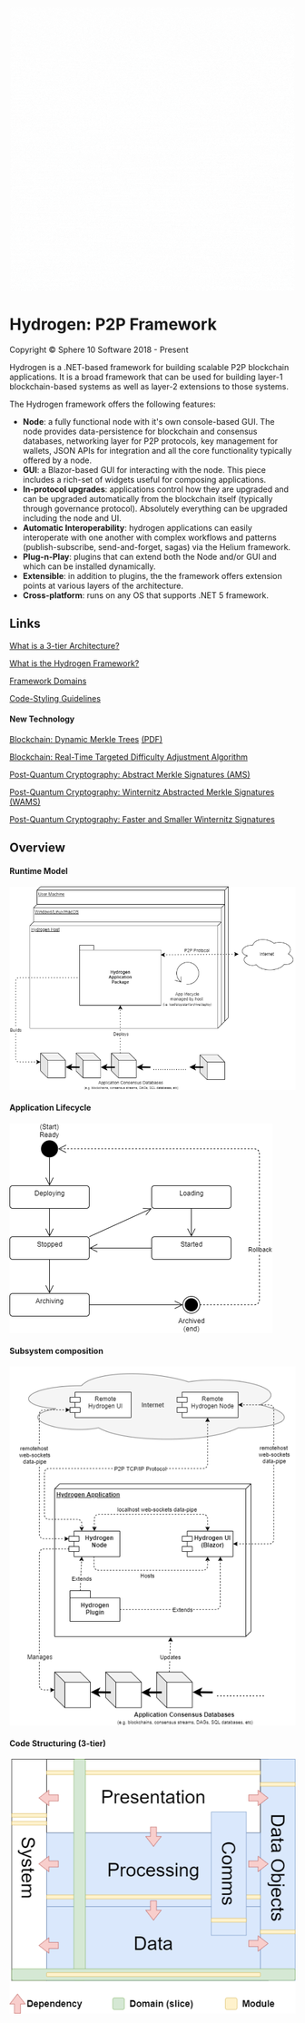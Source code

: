 <p align="center">
  <img  src="resources/branding/hydrogen-white-bg.gif" alt="HydrogenP2P logo">
</p>

# Hydrogen: P2P Framework

Copyright © Sphere 10 Software 2018 - Present

Hydrogen is a .NET-based framework for building scalable P2P blockchain applications. It is a broad framework that can be used for building  layer-1 blockchain-based systems as well as layer-2 extensions to those systems. 

The Hydrogen framework offers the following features:

- **Node**: a fully functional node with it's own console-based GUI. The node provides data-persistence for blockchain and consensus databases, networking layer for P2P protocols, key management for wallets, JSON APIs for integration and all the core functionality typically offered by a node.
- **GUI**: a Blazor-based GUI for interacting with the node. This piece includes a rich-set of widgets useful for composing applications.
- **In-protocol upgrades**: applications control how they are upgraded and can be upgraded automatically from the blockchain itself (typically through governance protocol).  Absolutely everything can be upgraded including the node and UI. 
- **Automatic Interoperability**: hydrogen applications can easily interoperate with one another with complex workflows and patterns (publish-subscribe, send-and-forget, sagas) via the Helium framework.
- **Plug-n-Play**:  plugins that can extend both the Node and/or GUI and which can be installed dynamically.
- **Extensible**: in addition to plugins, the the framework offers extension points at various layers of the architecture.
- **Cross-platform**: runs on any OS that supports .NET 5 framework.



## Links

[What is a 3-tier Architecture?](docs/Guidelines/3-tier-Architecture.md)

[What is the Hydrogen Framework?](docs/Architecture/Hydrogen.md)

[Framework Domains](docs/Architecture/Domains.md)

[Code-Styling Guidelines](docs/Guidelines/Code-Styling.md)

#### New Technology

[Blockchain: Dynamic Merkle Trees](docs/Blockchain/Dynamic-Merkle-Trees.md) [(PDF)](docs/Blockchain/dynamic-merkle-trees.pdf)

[Blockchain: Real-Time Targeted Difficulty Adjustment Algorithm](docs/Blockchain/rtt-asert.pdf)

[Post-Quantum Cryptography: Abstract Merkle Signatures (AMS)](docs/Blockchain/AMS.md)

[Post-Quantum Cryptography: Winternitz Abstracted Merkle Signatures (WAMS)](docs/Blockchain/WAMS.md)

[Post-Quantum Cryptography: Faster and Smaller Winternitz  Signatures](docs/Blockchain/W-OTS-Sharp.md)



## Overview

#### Runtime Model
![Hydrogen application runtime-model](docs/Architecture/resources/Hydrogen-Deployment-Host-AppPackage.png)

#### Application Lifecycle
![Hydrogen application life-cycle](docs/Architecture/resources/HAP-Lifecycle.png)

#### Subsystem composition
![Hydrogen sub-system decomposition](docs/Architecture/resources/Hydrogen-Deployment-SubSystems.png)

#### Code Structuring (3-tier)
![Sphere 10 methodology for Framework structuring](docs/Guidelines/resources/Framework-75pct.png)

